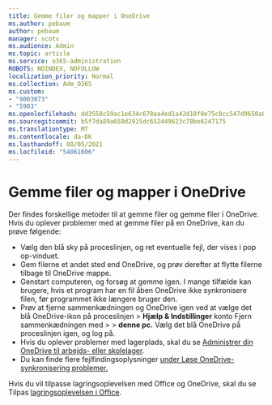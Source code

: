 ```yaml
---
title: Gemme filer og mapper i OneDrive
ms.author: pebaum
author: pebaum
manager: scotv
ms.audience: Admin
ms.topic: article
ms.service: o365-administration
ROBOTS: NOINDEX, NOFOLLOW
localization_priority: Normal
ms.collection: Adm_O365
ms.custom:
- "9003073"
- "5903"
ms.openlocfilehash: dd3558c59ac1e634c670aa4ed1a42d18f8e75c0cc547d9650a84c918b77e056c
ms.sourcegitcommit: b5f7da89a650d2915dc652449623c78be6247175
ms.translationtype: MT
ms.contentlocale: da-DK
ms.lasthandoff: 08/05/2021
ms.locfileid: "54061606"
---
```

# <a name="saving-files-and-folders-to-onedrive"></a>Gemme filer og mapper i OneDrive

Der findes forskellige metoder til at gemme filer og gemme filer i OneDrive. Hvis du oplever problemer med at gemme filer på en OneDrive, kan du prøve følgende:

- Vælg den blå sky på proceslinjen, og ret eventuelle fejl, der vises i pop op-vinduet.
- Gem filerne et andet sted end OneDrive, og prøv derefter at flytte filerne tilbage til OneDrive mappe.
- Genstart computeren, og forsøg at gemme igen. I mange tilfælde kan brugere, hvis et program har en fil åben OneDrive ikke synkronisere filen, før programmet ikke længere bruger den.    
- Prøv at fjerne sammenkædningen og OneDrive igen ved at vælge det blå OneDrive-ikon på proceslinjen > **Hjælp & Indstillinger** konto Fjern sammenkædningen med  >    >  **denne pc.** Vælg det blå OneDrive på proceslinjen igen, og log på.
- Hvis du oplever problemer med lagerplads, skal du se [Administrer din OneDrive til arbejds- eller skolelager](https://support.microsoft.com/office/manage-your-onedrive-for-work-or-school-storage-31519161-059c-4764-b6f8-f5cd29f7fe68).
- Du kan finde flere fejlfindingsoplysninger [under Løse OneDrive-synkronisering problemer.](https://docs.microsoft.com/alchemyinsights/fix-onedrive-sync-issues)  

Hvis du vil tilpasse lagringsoplevelsen med Office og OneDrive, skal du se Tilpas [lagringsoplevelsen i Office](https://support.microsoft.com/office/customize-the-save-experience-in-office-786200a7-f5f2-4d26-a3ae-b78c60dd5d3b).
